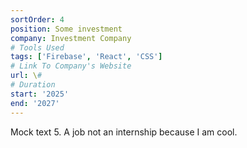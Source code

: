 ```yaml
---
sortOrder: 4
position: Some investment
company: Investment Company
# Tools Used
tags: ['Firebase', 'React', 'CSS']
# Link To Company's Website
url: \#
# Duration
start: '2025'
end: '2027'
---
```


Mock text 5. A job not an internship because I am cool.
